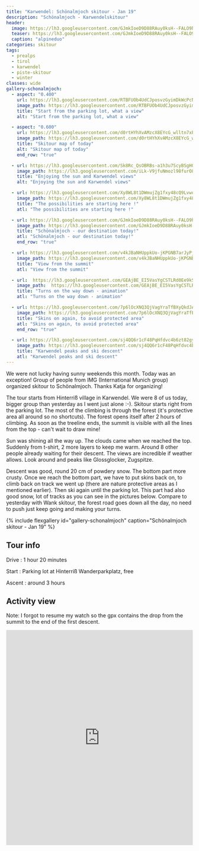 ```yaml
---
title: "Karwendel: Schönalmjoch skitour - Jan 19"
description: "Schönalmjoch - Karwendelskitour"
header:
  image: https://lh3.googleusercontent.com/GJmkIoeD9D88RAuy0ksH--FALO9hhvqhZ_rKfKCJhPd_WTJmO5BEykgE52zQT2hckorHBbC0RBDEJaLJZdp7PtGMQVVIbXgkisvhQZJxX2CiOM_xz4LhjDfUh7z6Gyx_8DkDPuOimEmk5QJPgnycgdNRoKpRbIOtgvkJih4CmCwDYPfVc1L_WQnYzih67stGwjL58PNY-A6O-4_bA2yaxJNBAHX5QSReJY6ps1s5lMdUOeTZVvWukjtEP3mgSCY-VrTPqM_YyPG3ZFUcVz53Ab-bdZjycDFYVVbhjl2UQQj7_KCP_VBwgDnKOKq8_cq_OOcg2poSh3qy36xBiMlECd9XtwFeWFYNF-EIzb5qh1HSdJtl6u-8tNp5b-hjwCWSaY-17C3EN2T3L-mTu4iQpU0WDe0njWVP9q0lxuFjLlE3mB85IL5bS-dce4WD7f7IYeaIz5qmQomC1NClfP_Qer3vo7FAM_SKYlujgijwkCACFFoh56txcOfb6NTnzqUkU8b1sZtp1DC0WHEygzQ5kpuisbn1myII-l-rlIiIUXtXnC2Q7bPgp3RgB5sVEHgEWgHsZwEBVRfURSa50hfZ6WjxDnuEtjxvDvX_KvDDfzMJitSYKglThZf5dRt_nSn3ieW3-834u_FuXeptks_hIyemXZsK3oDD2kdrGnJl77cBPj3xxNP6-_4EQeMG9KcYqd3tuSEx1jLXmUc7IiY=w2126-h1542-no
  teaser: https://lh3.googleusercontent.com/GJmkIoeD9D88RAuy0ksH--FALO9hhvqhZ_rKfKCJhPd_WTJmO5BEykgE52zQT2hckorHBbC0RBDEJaLJZdp7PtGMQVVIbXgkisvhQZJxX2CiOM_xz4LhjDfUh7z6Gyx_8DkDPuOimEmk5QJPgnycgdNRoKpRbIOtgvkJih4CmCwDYPfVc1L_WQnYzih67stGwjL58PNY-A6O-4_bA2yaxJNBAHX5QSReJY6ps1s5lMdUOeTZVvWukjtEP3mgSCY-VrTPqM_YyPG3ZFUcVz53Ab-bdZjycDFYVVbhjl2UQQj7_KCP_VBwgDnKOKq8_cq_OOcg2poSh3qy36xBiMlECd9XtwFeWFYNF-EIzb5qh1HSdJtl6u-8tNp5b-hjwCWSaY-17C3EN2T3L-mTu4iQpU0WDe0njWVP9q0lxuFjLlE3mB85IL5bS-dce4WD7f7IYeaIz5qmQomC1NClfP_Qer3vo7FAM_SKYlujgijwkCACFFoh56txcOfb6NTnzqUkU8b1sZtp1DC0WHEygzQ5kpuisbn1myII-l-rlIiIUXtXnC2Q7bPgp3RgB5sVEHgEWgHsZwEBVRfURSa50hfZ6WjxDnuEtjxvDvX_KvDDfzMJitSYKglThZf5dRt_nSn3ieW3-834u_FuXeptks_hIyemXZsK3oDD2kdrGnJl77cBPj3xxNP6-_4EQeMG9KcYqd3tuSEx1jLXmUc7IiY=w2126-h1542-no
  caption: "alpineduo"
categories: skitour
tags:
  - prealps
  - tirol
  - karwendel
  - piste-skitour
  - winter
classes: wide
gallery-schonalmjoch:
  - aspect: "0.400"
    url: https://lh3.googleusercontent.com/RTBFUOb4UdCJposvzGyimDkWcPcNUS-JONM0mH4pjXnfZppC4ZbRfteSsIThu2Y0f7LqY9AAfILyZZLhMicn3gk1yYDouZaVKXp-dRGC0mY6ECMyX6tWeAYo1oZPrzO1uRmzje07gdE2MzX0OKlm2YikM2PBQFUnsHKiRXuCs1LlURrmO8UyPsQxwGa2L6UM-ZG_TztdudcsYQfW7UeWOu-U5KruaRXIa_CIOkv1NZG-xqrZ8rFgFNyozFz57ORSGR2rAh7bhuSIWzgY3uEZbagKCwj88wbFRXXbq24RY3k31bE8rAr1UTrtR40f97w36kx06cS_BKspoR3X4iIVY9HmcmAnItRGCE3OR7hRfT085v0p2iBksPiT8GmKGDNBzgQnAehfDVK_8mvE1Lq_xy1MuJlLDGH4adneBZoYyj_oQXqP7xKSf3hqvO0BiF1KgpkuD4qY_6vfqgzlJ16rGZTghVzcKg0l51MggcvSj6vxF59RaAvSfuv_TR03PMCQyjacE8AGcuV5epJppgtE0vmQ60PnhPW0hL3ujcVJ4Yffs1Go9Wlty5rKZKU_Mur7UoOankdOwhrKXGdT-aWPXPKA6c9Zt4On1oPVxdUlbviAXdkbol9_jHKHs_E2R1pxsBEo3O4MIZKkkYzEnwV_L_rJA2DBQntSu-egLyOEGxoPsGWyywGRQqLM1_BedRfchqvHD0-0K5JfpgZFgccjIGOQ9w=w1156-h1540-no
    image_path: https://lh3.googleusercontent.com/RTBFUOb4UdCJposvzGyimDkWcPcNUS-JONM0mH4pjXnfZppC4ZbRfteSsIThu2Y0f7LqY9AAfILyZZLhMicn3gk1yYDouZaVKXp-dRGC0mY6ECMyX6tWeAYo1oZPrzO1uRmzje07gdE2MzX0OKlm2YikM2PBQFUnsHKiRXuCs1LlURrmO8UyPsQxwGa2L6UM-ZG_TztdudcsYQfW7UeWOu-U5KruaRXIa_CIOkv1NZG-xqrZ8rFgFNyozFz57ORSGR2rAh7bhuSIWzgY3uEZbagKCwj88wbFRXXbq24RY3k31bE8rAr1UTrtR40f97w36kx06cS_BKspoR3X4iIVY9HmcmAnItRGCE3OR7hRfT085v0p2iBksPiT8GmKGDNBzgQnAehfDVK_8mvE1Lq_xy1MuJlLDGH4adneBZoYyj_oQXqP7xKSf3hqvO0BiF1KgpkuD4qY_6vfqgzlJ16rGZTghVzcKg0l51MggcvSj6vxF59RaAvSfuv_TR03PMCQyjacE8AGcuV5epJppgtE0vmQ60PnhPW0hL3ujcVJ4Yffs1Go9Wlty5rKZKU_Mur7UoOankdOwhrKXGdT-aWPXPKA6c9Zt4On1oPVxdUlbviAXdkbol9_jHKHs_E2R1pxsBEo3O4MIZKkkYzEnwV_L_rJA2DBQntSu-egLyOEGxoPsGWyywGRQqLM1_BedRfchqvHD0-0K5JfpgZFgccjIGOQ9w=w300-h400-no
    title: "Start from the parking lot, what a view"
    alt: "Start from the parking lot, what a view"

  - aspect: "0.600"
    url: https://lh3.googleusercontent.com/d0rtHYhXvAMzcX8EYcG_wlltn7xPzhPIurKbhzy9tJ3eVLz7OXeksW9REXTPoJbta8f3KlKsHX-jvTXcV_Vl5Dn_3-nRJPWOsfianf5_datOSjAFl0W5b_eYUvesh6R7nnNEmbD3jj4vCC6f2VlXAD7EDhor6WYcxmcSFjFkKBO3vZm330__VZfWocSoIW31BF8JZ7jhhtPmQdZJAFuvjuJ3bPB3As6sPIUeyQIfOG1iXWxLJyaz6HY5ZD6UPL_k0iF2xqQJpgFZ_t-6KB78ZOjeBKoj2zASNMj81mQK7pJM5_tNCvQRLSssqU9h-qObqyrc_eEPMR_QeDu3P8IZhQoNuocUFwm7Y7myTdDLGJGiF7qsuI2kvS9WuW9VqNjgl0Gec_H2G-nco4nUQrrNZ-JuehNvDyo_L0AzdqoQGaC7DTmI8CBmFI7OloXn3BHEXmHqf-5ufppZ9mHhrD0hMnt5hH15K71JHAZ92GB2Hb8tDhkS5bnuVsqLyv5T-TV8A08cOi58ZOff7en0ClQXBKI_YO68Fi9E0blQnO2XGTdlRlEGjnGVy6jJ4GbFsn_o785D6JnroiM3dlVtuY5b9weuJcsIf8Jz2O9VYS_9K9Z378KmeuAY75FwPow2j32MmHwI_HFnFRj2f8N0fo_M5dJbIcsYVA2bkajYLKl7ZHgV-pAhe164epe-kuBClKCLjOl8NkU-PzjDCsRiafTd2jjp5w=w2056-h1542-no
    image_path: https://lh3.googleusercontent.com/d0rtHYhXvAMzcX8EYcG_wlltn7xPzhPIurKbhzy9tJ3eVLz7OXeksW9REXTPoJbta8f3KlKsHX-jvTXcV_Vl5Dn_3-nRJPWOsfianf5_datOSjAFl0W5b_eYUvesh6R7nnNEmbD3jj4vCC6f2VlXAD7EDhor6WYcxmcSFjFkKBO3vZm330__VZfWocSoIW31BF8JZ7jhhtPmQdZJAFuvjuJ3bPB3As6sPIUeyQIfOG1iXWxLJyaz6HY5ZD6UPL_k0iF2xqQJpgFZ_t-6KB78ZOjeBKoj2zASNMj81mQK7pJM5_tNCvQRLSssqU9h-qObqyrc_eEPMR_QeDu3P8IZhQoNuocUFwm7Y7myTdDLGJGiF7qsuI2kvS9WuW9VqNjgl0Gec_H2G-nco4nUQrrNZ-JuehNvDyo_L0AzdqoQGaC7DTmI8CBmFI7OloXn3BHEXmHqf-5ufppZ9mHhrD0hMnt5hH15K71JHAZ92GB2Hb8tDhkS5bnuVsqLyv5T-TV8A08cOi58ZOff7en0ClQXBKI_YO68Fi9E0blQnO2XGTdlRlEGjnGVy6jJ4GbFsn_o785D6JnroiM3dlVtuY5b9weuJcsIf8Jz2O9VYS_9K9Z378KmeuAY75FwPow2j32MmHwI_HFnFRj2f8N0fo_M5dJbIcsYVA2bkajYLKl7ZHgV-pAhe164epe-kuBClKCLjOl8NkU-PzjDCsRiafTd2jjp5w=w400-h300-no
    title: "Skitour map of today"
    alt: "Skitour map of today"
    end_row: "true"

  - url: https://lh3.googleusercontent.com/Sk8Rc_QsOBRBs-a1h3u7ScyBSgH0CBkhttps://lh3.googleusercontent.com/iLk-V9jfuNmozl98furO8w8OzBvNEh8cceA63BdIiOdAP66B9oGBo4RM0YmOlymsRzG739kTTFkBMYHUg2UrmO-9XXOB3Wp3XlbId1NtXFLqI6pqHossfpm69HfgW4Z33LuMzVpAzzIsqpvL58blA_fhVUzXNj6qK9jykPpSrUQPoKXugzJKUw2iPCICS1bIVtkXLBEHocTluIfst9Vxn1GfZt_pcCfSyoPsH6N5dVOIfR2mMJtcCM00GDTsDNQpe7i6MKE3-3cH_sxn0ckt-jgu3-vgLV-Fx3zdJeCsznDEta2blIm-JrTctYqGgA9Hl2EUys4Z4OdZ5Mvnr7PjPhHHL4yfgDVIILg_9KINQKcu9mbKqz-TywBA40JrAiy87-b9Yimeel7k9pVJAnNBEZLMyUn0C1_s6gJOdfH4Y08yeohwJtLPztW0BYoM3-swjMiKbRmQh0MGTOh67V1NNNlSNxWCz-C5E2cD6V8tv9MXwHswZ13KqpaN_R2ciVWxtRrMw0E2kwbhATmSyeBm5Ly16dgtJSXrN7-4Tgu8mbqYvP_mVq_GlycGgSheDHrjAKDuMmBc6vrYVOP-KJDchVMT7O7CDti_tnhZCHzX-4eUeVr2h53m2S5szD4HpIGpq2bwYuzoFlmpef6F1GaY8DsyJXotv-OcmIKgxI70SCZ0hZw5sIKyntk-02vo7k5-95vmj6nFK1jOPZCLZVEjpc4CgQ=w1156-h1540-no
    image_path: https://lh3.googleusercontent.com/iLk-V9jfuNmozl98furO8w8OzBvNEh8cceA63BdIiOdAP66B9oGBo4RM0YmOlymsRzG739kTTFkBMYHUg2UrmO-9XXOB3Wp3XlbId1NtXFLqI6pqHossfpm69HfgW4Z33LuMzVpAzzIsqpvL58blA_fhVUzXNj6qK9jykPpSrUQPoKXugzJKUw2iPCICS1bIVtkXLBEHocTluIfst9Vxn1GfZt_pcCfSyoPsH6N5dVOIfR2mMJtcCM00GDTsDNQpe7i6MKE3-3cH_sxn0ckt-jgu3-vgLV-Fx3zdJeCsznDEta2blIm-JrTctYqGgA9Hl2EUys4Z4OdZ5Mvnr7PjPhHHL4yfgDVIILg_9KINQKcu9mbKqz-TywBA40JrAiy87-b9Yimeel7k9pVJAnNBEZLMyUn0C1_s6gJOdfH4Y08yeohwJtLPztW0BYoM3-swjMiKbRmQh0MGTOh67V1NNNlSNxWCz-C5E2cD6V8tv9MXwHswZ13KqpaN_R2ciVWxtRrMw0E2kwbhATmSyeBm5Ly16dgtJSXrN7-4Tgu8mbqYvP_mVq_GlycGgSheDHrjAKDuMmBc6vrYVOP-KJDchVMT7O7CDti_tnhZCHzX-4eUeVr2h53m2S5szD4HpIGpq2bwYuzoFlmpef6F1GaY8DsyJXotv-OcmIKgxI70SCZ0hZw5sIKyntk-02vo7k5-95vmj6nFK1jOPZCLZVEjpc4CgQ=w300-h400-no
    title: "Enjoying the sun and Karwendel views"
    alt: "Enjoying the sun and Karwendel views"

  - url: https://lh3.googleusercontent.com/Xy8WL8t1DWmujZg1fxy48cQ9LvwoX6eLpqmZpf44EowFNC5aSfbwfQ0OAhEAU03N7QMZ02mXydbRh8oVhFmxh-BQHHrpYdNnCRo_9Llt63Ug6uIFiXIo5U9KIY4t-V1FsEpkcSTSlFCHHvrg5zHYmkHGtx4auzSWnODfpvvmFh4ffXA7Br9ThgcQx_o2sPiyg9x3Xg1tEUqQ3r8ZKPUtAFibBDnPk8frNkWk1pUTxAKITmi4Fg4tLcgA5zjvWpf-Vch0QecCYOOJRM5CmN3ias-lcl3t8vcZ6_x4aBqfVJ-ihcwL6jqfi1LglR_aryUk7XeLOgWS8om_P68M2_8TEymHw65-kTeXjGUB86nHglKx1sSYZdXOq98WkP3KGRQSo3-mZ-MJJTq-gcd2p1Hrj--2A2SHIg8RX4OthLSrzxQv488Wo4NWVL6GowQ6M7F4Z45KAy2X7Ma97j3cnqgRgg4UtBm5g-CN4UdpWPIFOlA9_-oejhaBvBTNt5W00aeWTVr9nZf2sn_-wb2bsw_g3-PUdmBnNtuXDOWwoaKys2nyb-zJah1lpDG4hHDC2Keji50Nb-zsfbrUvYG_j7lLHwIRdm9T9x68RTFymktGdG3F1f6RQNp82aMb0kHGgtRXehj6bn46pdyOjj5_m2Huq1nPSDYxcTHwDP9xJWa4-xpMsxROuWp0nSj_qEiMMu4_xZf_xvfz2fVy2GabYewUeVoNPg=w1156-h1540-no
    image_path: https://lh3.googleusercontent.com/Xy8WL8t1DWmujZg1fxy48cQ9LvwoX6eLpqmZpf44EowFNC5aSfbwfQ0OAhEAU03N7QMZ02mXydbRh8oVhFmxh-BQHHrpYdNnCRo_9Llt63Ug6uIFiXIo5U9KIY4t-V1FsEpkcSTSlFCHHvrg5zHYmkHGtx4auzSWnODfpvvmFh4ffXA7Br9ThgcQx_o2sPiyg9x3Xg1tEUqQ3r8ZKPUtAFibBDnPk8frNkWk1pUTxAKITmi4Fg4tLcgA5zjvWpf-Vch0QecCYOOJRM5CmN3ias-lcl3t8vcZ6_x4aBqfVJ-ihcwL6jqfi1LglR_aryUk7XeLOgWS8om_P68M2_8TEymHw65-kTeXjGUB86nHglKx1sSYZdXOq98WkP3KGRQSo3-mZ-MJJTq-gcd2p1Hrj--2A2SHIg8RX4OthLSrzxQv488Wo4NWVL6GowQ6M7F4Z45KAy2X7Ma97j3cnqgRgg4UtBm5g-CN4UdpWPIFOlA9_-oejhaBvBTNt5W00aeWTVr9nZf2sn_-wb2bsw_g3-PUdmBnNtuXDOWwoaKys2nyb-zJah1lpDG4hHDC2Keji50Nb-zsfbrUvYG_j7lLHwIRdm9T9x68RTFymktGdG3F1f6RQNp82aMb0kHGgtRXehj6bn46pdyOjj5_m2Huq1nPSDYxcTHwDP9xJWa4-xpMsxROuWp0nSj_qEiMMu4_xZf_xvfz2fVy2GabYewUeVoNPg=w300-h400-no
    title: "The possibilities are starting here !"
    atl: "The possibilities are starting here !"

  - url: https://lh3.googleusercontent.com/GJmkIoeD9D88RAuy0ksH--FALO9hhvqhZ_rKfKCJhPd_WTJmO5BEykgE52zQT2hckorHBbC0RBDEJaLJZdp7PtGMQVVIbXgkisvhQZJxX2CiOM_xz4LhjDfUh7z6Gyx_8DkDPuOimEmk5QJPgnycgdNRoKpRbIOtgvkJih4CmCwDYPfVc1L_WQnYzih67stGwjL58PNY-A6O-4_bA2yaxJNBAHX5QSReJY6ps1s5lMdUOeTZVvWukjtEP3mgSCY-VrTPqM_YyPG3ZFUcVz53Ab-bdZjycDFYVVbhjl2UQQj7_KCP_VBwgDnKOKq8_cq_OOcg2poSh3qy36xBiMlECd9XtwFeWFYNF-EIzb5qh1HSdJtl6u-8tNp5b-hjwCWSaY-17C3EN2T3L-mTu4iQpU0WDe0njWVP9q0lxuFjLlE3mB85IL5bS-dce4WD7f7IYeaIz5qmQomC1NClfP_Qer3vo7FAM_SKYlujgijwkCACFFoh56txcOfb6NTnzqUkU8b1sZtp1DC0WHEygzQ5kpuisbn1myII-l-rlIiIUXtXnC2Q7bPgp3RgB5sVEHgEWgHsZwEBVRfURSa50hfZ6WjxDnuEtjxvDvX_KvDDfzMJitSYKglThZf5dRt_nSn3ieW3-834u_FuXeptks_hIyemXZsK3oDD2kdrGnJl77cBPj3xxNP6-_4EQeMG9KcYqd3tuSEx1jLXmUc7IiY=w2126-h1542-no
    image_path: https://lh3.googleusercontent.com/GJmkIoeD9D88RAuy0ksH--FALO9hhvqhZ_rKfKCJhPd_WTJmO5BEykgE52zQT2hckorHBbC0RBDEJaLJZdp7PtGMQVVIbXgkisvhQZJxX2CiOM_xz4LhjDfUh7z6Gyx_8DkDPuOimEmk5QJPgnycgdNRoKpRbIOtgvkJih4CmCwDYPfVc1L_WQnYzih67stGwjL58PNY-A6O-4_bA2yaxJNBAHX5QSReJY6ps1s5lMdUOeTZVvWukjtEP3mgSCY-VrTPqM_YyPG3ZFUcVz53Ab-bdZjycDFYVVbhjl2UQQj7_KCP_VBwgDnKOKq8_cq_OOcg2poSh3qy36xBiMlECd9XtwFeWFYNF-EIzb5qh1HSdJtl6u-8tNp5b-hjwCWSaY-17C3EN2T3L-mTu4iQpU0WDe0njWVP9q0lxuFjLlE3mB85IL5bS-dce4WD7f7IYeaIz5qmQomC1NClfP_Qer3vo7FAM_SKYlujgijwkCACFFoh56txcOfb6NTnzqUkU8b1sZtp1DC0WHEygzQ5kpuisbn1myII-l-rlIiIUXtXnC2Q7bPgp3RgB5sVEHgEWgHsZwEBVRfURSa50hfZ6WjxDnuEtjxvDvX_KvDDfzMJitSYKglThZf5dRt_nSn3ieW3-834u_FuXeptks_hIyemXZsK3oDD2kdrGnJl77cBPj3xxNP6-_4EQeMG9KcYqd3tuSEx1jLXmUc7IiY=w400-h300-no
    title: "Schönalmjoch - our destination today!"
    atl: "Schönalmjoch - our destination today!"
    end_row: "true"

  - url: https://lh3.googleusercontent.com/v4kJBaNHUppkUo-jKPGNB7arJyPjQht8vF3GDYDt26athWZGHqiMSjUdKMeCBBAU2Xgiw0DDES_CUBs_KuQFfFIKmRYbo8VsOyl2Q6AYChXHGih-hE7VbLsv-Icb5384OxcQtS84pRurhfTXZcrjGx2LdWOahJifyPOym4b5Dr6UC0u_Nj8wvwGlLHmEwcvEtf7_J0SzpTJjIjIRWG272pVPZPQDfiVT2DSGPc96FIXJhhUfO4DT1mXt8u46MmB5uAxytV5XmJfeEte1qFiPyrAv1lv_opfw38soKV-vH3rz_k2KNE_j2pdK2huPSGVczhPdDq56XiOIZgtLuwbyPGemp2472Pf77-7dTBIMJ3dsOedBE5k7H5Me5HpnUUOWRnYUhpT0NR_-KQj73CdZCl7QAuBgbKsaN9DSz0yYxi0M0s1HurLsnW4bxbJi9RqsTx1-wA2-Iia3OLp1xStI23R9IvsXD3SeoErxtH2QWljWJR4fJGlzhsDHpntB21PFlbuHQ4cG1jIV1ozwA-eANgOHTNZhULKdXEQMmRdrxfXobWlKILf0nIw4skUAyLRutPINShkdq8IBXmkjqheZWOVOd7LqMXXK5lFmrZv67X_lt2-ZfEUO2B_V63Av-ePzNIlGrXp6hfoQmT8DzwdmjTpZ_T8kMSZTAPYuNUP-B1mQ884IS3Z0VG2zTiSX69FkSclRTK5-lP1vIg32xoHmdgI37A=w2016-h1512-no
    image_path: https://lh3.googleusercontent.com/v4kJBaNHUppkUo-jKPGNB7arJyPjQht8vF3GDYDt26athWZGHqiMSjUdKMeCBBAU2Xgiw0DDES_CUBs_KuQFfFIKmRYbo8VsOyl2Q6AYChXHGih-hE7VbLsv-Icb5384OxcQtS84pRurhfTXZcrjGx2LdWOahJifyPOym4b5Dr6UC0u_Nj8wvwGlLHmEwcvEtf7_J0SzpTJjIjIRWG272pVPZPQDfiVT2DSGPc96FIXJhhUfO4DT1mXt8u46MmB5uAxytV5XmJfeEte1qFiPyrAv1lv_opfw38soKV-vH3rz_k2KNE_j2pdK2huPSGVczhPdDq56XiOIZgtLuwbyPGemp2472Pf77-7dTBIMJ3dsOedBE5k7H5Me5HpnUUOWRnYUhpT0NR_-KQj73CdZCl7QAuBgbKsaN9DSz0yYxi0M0s1HurLsnW4bxbJi9RqsTx1-wA2-Iia3OLp1xStI23R9IvsXD3SeoErxtH2QWljWJR4fJGlzhsDHpntB21PFlbuHQ4cG1jIV1ozwA-eANgOHTNZhULKdXEQMmRdrxfXobWlKILf0nIw4skUAyLRutPINShkdq8IBXmkjqheZWOVOd7LqMXXK5lFmrZv67X_lt2-ZfEUO2B_V63Av-ePzNIlGrXp6hfoQmT8DzwdmjTpZ_T8kMSZTAPYuNUP-B1mQ884IS3Z0VG2zTiSX69FkSclRTK5-lP1vIg32xoHmdgI37A=w400-h300-no
    title: "View from the summit"
    atl: "View from the summit"

  - url:  https://lh3.googleusercontent.com/GEAjBE_EI5VasYgCSTLRd0Ee9kSxaw8Q5OnsVPBZhsMy890zdne3fmmPyvocX7vUascTlVVa6u5AW6O_PBNx7a3YSafOeFPDN0open6VNfC86wApaj2JeAPStK9jESe6hBdgd2Cfqydm_HrEZkvO4Ki8ngVDuFY3bnClyeM9d9Ddy0VL5Q37o0jZAib8ZH6YfBtLmzPvoR4JjqgoHjbPpB70_ZROBZhDFrkokuVD_Jr8jB2wwWgaWwJsMJ7Km3ZpH6Ik0pG1e8vcjXvqvwEz8nsOODLbY3l68FFo1j6XNeF_c0u9C4yoydc-9kR7pZhZJL-zs4z747dxb8Pyumzrbd4yvg4DU8aWZlEsuKCYuTMAIXTjg4-2EFh7QVTR-D5F4iPt3lrLj1ygsiayyrBSqzSXeiEaNdlVznlGN8yGSxXc04DySh8UFztBneJAcbfJdHv7ZKLsk1a06PZie81QvTCpzvQMkycGNcStqGQee-17qIeBcIe8CngnCWjzahvcfuQE7NY1uQ_l5KHdq2OTXxel50YRTOS31EkM-WQ4dGIbjaOq_SouFlRDwkoRpzqwAxiWnkgIXDDIwzLwk6bhFHoutqiQVQ4Qs9ZaPytFXyOPFuoPr-V_UdTDAkTI3HBM-_x8qMaT0Mm8LQh2qDias5lTlCLhD36mPi96gNZiTAg5cQnBKi22HyyLpqudIFLfk6usMNIqo5hQiWKkDdo471q2IA=w972-h730-no
    image_path:  https://lh3.googleusercontent.com/GEAjBE_EI5VasYgCSTLRd0Ee9kSxaw8Q5OnsVPBZhsMy890zdne3fmmPyvocX7vUascTlVVa6u5AW6O_PBNx7a3YSafOeFPDN0open6VNfC86wApaj2JeAPStK9jESe6hBdgd2Cfqydm_HrEZkvO4Ki8ngVDuFY3bnClyeM9d9Ddy0VL5Q37o0jZAib8ZH6YfBtLmzPvoR4JjqgoHjbPpB70_ZROBZhDFrkokuVD_Jr8jB2wwWgaWwJsMJ7Km3ZpH6Ik0pG1e8vcjXvqvwEz8nsOODLbY3l68FFo1j6XNeF_c0u9C4yoydc-9kR7pZhZJL-zs4z747dxb8Pyumzrbd4yvg4DU8aWZlEsuKCYuTMAIXTjg4-2EFh7QVTR-D5F4iPt3lrLj1ygsiayyrBSqzSXeiEaNdlVznlGN8yGSxXc04DySh8UFztBneJAcbfJdHv7ZKLsk1a06PZie81QvTCpzvQMkycGNcStqGQee-17qIeBcIe8CngnCWjzahvcfuQE7NY1uQ_l5KHdq2OTXxel50YRTOS31EkM-WQ4dGIbjaOq_SouFlRDwkoRpzqwAxiWnkgIXDDIwzLwk6bhFHoutqiQVQ4Qs9ZaPytFXyOPFuoPr-V_UdTDAkTI3HBM-_x8qMaT0Mm8LQh2qDias5lTlCLhD36mPi96gNZiTAg5cQnBKi22HyyLpqudIFLfk6usMNIqo5hQiWKkDdo471q2IA=w400-h300-no
    title: "Turns on the way down - animation"
    atl: "Turns on the way down - animation"

  - url: https://lh3.googleusercontent.com/7p6lOcXNQ3QjVagYraTfBXyQkdJA92eIcPoUtKznC5rj2PFlckWGaAxMVvpVkHgOgAbAc56RiL14XdicQfQ6njkUlhMt_sxSrmF9Z4nV7bXAOJbeBDngolsUIAnzNpDwGOV5OuojLqIHKdAo8Rc7HpG5kRQC7u1qOig3NsUP4Y6Eg_O_rvmP82RoZ7Uiv-pOZqJk-oiCxuqEtFWAUq3ImW9ybuQHV_kbqHxrb7eQxTnoOOX3fkSL1Ulhfkawas4h535PXxJNRVy5fGDBJKfyCq7pyIEwvh5OhohDk4ijy3AI9iEtYI_TeRtOlSeOm9GgaRS07FzD8yk_XalDikah2nJDWraHwRl9XMm8-6N9IPE9ucWLMeBPnHNkh5yVK42IHuK3c5En5rRq_Ozdsj2H72jCkGkYSw1w492jNcMvTBVHBuhtK6QGirOzpFc_0KHmbOnL4WFTbAut_2Cn74uYignmcX9woGgs33uQQ9K5Rgd2o7x_NE9IZ7YubTC1Oi5DF87v1pXni2z84L82aj-2TvifUN1F4r6g5mSyUl1y5DMkWzewjvVxkeUEpudg0ikvYMhaStbyTWcON0o98YmnTsXk1fEIfXb0Y3bHfynYc-TeFucPIElK9rIcoxfWn7LeLUxYOTX3D_TuPTU6hwLkObs5JWe5cYQ-Qbubw61X5jRPOxDsGQk2TJ4rvVgR8eyp1ICVjOXZSxVicgBHer7E_YjXIQ=w1156-h1540-no
    image_path: https://lh3.googleusercontent.com/7p6lOcXNQ3QjVagYraTfBXyQkdJA92eIcPoUtKznC5rj2PFlckWGaAxMVvpVkHgOgAbAc56RiL14XdicQfQ6njkUlhMt_sxSrmF9Z4nV7bXAOJbeBDngolsUIAnzNpDwGOV5OuojLqIHKdAo8Rc7HpG5kRQC7u1qOig3NsUP4Y6Eg_O_rvmP82RoZ7Uiv-pOZqJk-oiCxuqEtFWAUq3ImW9ybuQHV_kbqHxrb7eQxTnoOOX3fkSL1Ulhfkawas4h535PXxJNRVy5fGDBJKfyCq7pyIEwvh5OhohDk4ijy3AI9iEtYI_TeRtOlSeOm9GgaRS07FzD8yk_XalDikah2nJDWraHwRl9XMm8-6N9IPE9ucWLMeBPnHNkh5yVK42IHuK3c5En5rRq_Ozdsj2H72jCkGkYSw1w492jNcMvTBVHBuhtK6QGirOzpFc_0KHmbOnL4WFTbAut_2Cn74uYignmcX9woGgs33uQQ9K5Rgd2o7x_NE9IZ7YubTC1Oi5DF87v1pXni2z84L82aj-2TvifUN1F4r6g5mSyUl1y5DMkWzewjvVxkeUEpudg0ikvYMhaStbyTWcON0o98YmnTsXk1fEIfXb0Y3bHfynYc-TeFucPIElK9rIcoxfWn7LeLUxYOTX3D_TuPTU6hwLkObs5JWe5cYQ-Qbubw61X5jRPOxDsGQk2TJ4rvVgR8eyp1ICVjOXZSxVicgBHer7E_YjXIQ=w300-h400-no
    title: "Skins on again, to avoid protected area"
    atl: "Skins on again, to avoid protected area"
    end_row: "true"

  - url: https://lh3.googleusercontent.com/sj4QQ6r1cF48PqHfdvc4b6zt82gy7WaTiC3Kr3R8UHxI8vH-cW6p8YdB5L2JdDCf0goXjVJ5iObHEK8fRhVl8m2LECOgIGWudhBIETV0TsH5HTF4XNNSBfK90ZEeIWxuvxxZiOlvUk-HDomAp0QdwFuyPx24AdDjDWl1JOhnRjCmEas0HQrlTX2KbIfuJbi0cLzIIFS_Lte5fv5IjOo7Jf-Jxd6ood5o4mH4w7XAKh0l8XdOxhaGKCr6Mu_aLX-ZwatNDyOMDXuK6JMpcyu-Nbus6FT33kq3jqyqNgVUADuFLB4sUQEdMZVjZp7oTDTT22Rm_u9BPHc1K82K2lNWENHYWRtXRknLy9CcVPxWPcFE8xi7ca-bYVRS5W8rJa_TnGTKf2WTK1SiC-bMGtIZP_enUm2q9sYjpNoUi92rZamC7uojqmGadT6P9N4TmkBaHc8_11ExzTGu1MlOVURi9S72XRz34fNbMuijh6yL2wshJ-LBqKNYiz6MK7sY9hEqFOgkPtR_n-URoqQFEMVMOl2XkvEJbp9GPTzr8LPysXMIGrnNa1yqUQrGTuyvLgcHLhIpCbUrYvwRtditOaXTeWx9kaB4sJQb93eiOwWFBj6cc28c2iDVWVSMXS6Gpw885dOmCSSc0gwCNlQtmCS-INnovkdZCu7gvhLwn02X7pFrA0tp7G4AI9g0Ny281TUZXFPXwU5PDJPbmb367DW-epFK3A=w2016-h1512-no
    image_path: https://lh3.googleusercontent.com/sj4QQ6r1cF48PqHfdvc4b6zt82gy7WaTiC3Kr3R8UHxI8vH-cW6p8YdB5L2JdDCf0goXjVJ5iObHEK8fRhVl8m2LECOgIGWudhBIETV0TsH5HTF4XNNSBfK90ZEeIWxuvxxZiOlvUk-HDomAp0QdwFuyPx24AdDjDWl1JOhnRjCmEas0HQrlTX2KbIfuJbi0cLzIIFS_Lte5fv5IjOo7Jf-Jxd6ood5o4mH4w7XAKh0l8XdOxhaGKCr6Mu_aLX-ZwatNDyOMDXuK6JMpcyu-Nbus6FT33kq3jqyqNgVUADuFLB4sUQEdMZVjZp7oTDTT22Rm_u9BPHc1K82K2lNWENHYWRtXRknLy9CcVPxWPcFE8xi7ca-bYVRS5W8rJa_TnGTKf2WTK1SiC-bMGtIZP_enUm2q9sYjpNoUi92rZamC7uojqmGadT6P9N4TmkBaHc8_11ExzTGu1MlOVURi9S72XRz34fNbMuijh6yL2wshJ-LBqKNYiz6MK7sY9hEqFOgkPtR_n-URoqQFEMVMOl2XkvEJbp9GPTzr8LPysXMIGrnNa1yqUQrGTuyvLgcHLhIpCbUrYvwRtditOaXTeWx9kaB4sJQb93eiOwWFBj6cc28c2iDVWVSMXS6Gpw885dOmCSSc0gwCNlQtmCS-INnovkdZCu7gvhLwn02X7pFrA0tp7G4AI9g0Ny281TUZXFPXwU5PDJPbmb367DW-epFK3A=w400-h300-no
    title: "Karwendel peaks and ski descent"
    atl: "Karwendel peaks and ski descent"
---
```


We were not lucky having sunny weekends this month. Today was an exception! Group of people from IMG (International Munich group) organized skitour to Schönalmjoch. Thanks Katja for organizing!

 The tour starts from Hinterriß village in Karwendel. We were 8 of us today, bigger group than yesterday as I went just alone :-). Skitour starts right from the parking lot. The most of the climbing is through the forest (it's protective area all around so no shortcuts). The forest opens itself after 2 hours of climbing. As soon as the treeline ends, the summit is visible with all the lines from the top - can't wait to draw mine!

Sun was shining all the way up. The clouds came when we reached the top. Suddenly from t-shirt, 2 more layers to keep me warm. Around 8 other people already waiting for their descent. The views are incredible if weather allows. Look around and peaks like  Glossglocker, Zugspitze.

Descent was good, round 20 cm of powdery snow. The bottom part more crusty. Once we reach the bottom part, we have to put skins back on, to climb back on track we went up (there are nature protective areas as I mentioned earlier). Then ski again until the parking lot. This part had also good snow, lot of tracks as you can see in the pictures below. Compare to yesterday with Wank skitour, the forest road goes down all the day, no need to push just keep going and making your turns.


{% include flexgallery id="gallery-schonalmjoch" caption="Schönalmjoch skitour - Jan 19" %}

## Tour info

Drive
: 1 hour 20 minutes

Start
: Parking lot at Hinterriß Wanderparkplatz, free

Ascent
: around 3 hours 

## Activity view

Note: I forgot to resume my watch so the gpx contains the drop from the summit to the end of the first descent.

<iframe src="https://www.komoot.com/tour/55383408/embed?profile=1" width="100%" height="580" frameborder="0" scrolling="no"></iframe>
